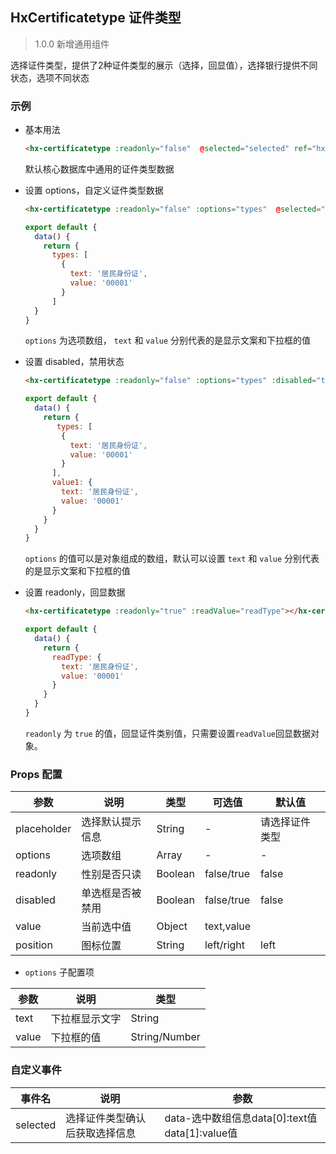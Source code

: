 ## HxCertificatetype 证件类型

> 1.0.0 新增通用组件

选择证件类型，提供了2种证件类型的展示（选择，回显值），选择银行提供不同状态，选项不同状态

### 示例


- 基本用法

  ```html
  <hx-certificatetype :readonly="false"  @selected="selected" ref="hxValidate"></hx-certificatetype>
  ```

  默认核心数据库中通用的证件类型数据

- 设置 options，自定义证件类型数据

  ```html
  <hx-certificatetype :readonly="false" :options="types"  @selected="selected" ref="hxValidate"></hx-certificatetype>
  ```
  ```js
  export default {
    data() {
      return {
        types: [
          {
            text: '居民身份证',
            value: '00001'
          }
        ]
    }
  }
  ```

  `options` 为选项数组， `text` 和 `value` 分别代表的是显示文案和下拉框的值

- 设置 disabled，禁用状态

  ```html
  <hx-certificatetype :readonly="false" :options="types" :disabled="true" :value="value1"></hx-certificatetype>
  ```
  ```js
  export default {
    data() {
      return {
         types: [
          {
            text: '居民身份证',
            value: '00001'
          }
        ],
        value1: {
          text: '居民身份证',
          value: '00001'
        }
      }
    }
  }
  ```

  `options` 的值可以是对象组成的数组，默认可以设置 `text` 和 `value` 分别代表的是显示文案和下拉框的值

- 设置 readonly，回显数据

  ```html
  <hx-certificatetype :readonly="true" :readValue="readType"></hx-certificatetype>
  ```
  ```js
  export default {
    data() {
      return {
        readType: {
          text: '居民身份证',
          value: '00001'
        }
      }
    }
  }
  ```

  `readonly` 为 `true` 的值，回显证件类别值，只需要设置`readValue`回显数据对象。
  
### Props 配置

| 参数 | 说明 | 类型 | 可选值 | 默认值 |
| - | - | - | - | - |
| placeholder | 选择默认提示信息 | String | - | 请选择证件类型 |
| options | 选项数组 | Array | - | - |
| readonly | 性别是否只读 | Boolean | false/true | false |
| disabled | 单选框是否被禁用 | Boolean | false/true | false |
| value | 当前选中值 | Object | text,value |  |
| position | 图标位置 | String | left/right | left |

* `options` 子配置项

| 参数 | 说明 | 类型 |
| - | - | - |
| text | 下拉框显示文字 | String |
| value | 下拉框的值 | String/Number |

### 自定义事件

| 事件名 | 说明 | 参数 |
| - | - | - |
| selected | 选择证件类型确认后获取选择信息 | data-选中数组信息data[0]:text值 data[1]:value值 |
